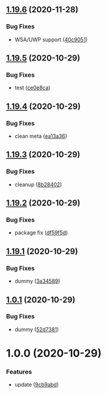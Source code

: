 ## [1.19.6](https://github.com/Iam1337/extOSC/compare/v1.19.5...v1.19.6) (2020-11-28)


### Bug Fixes

* WSA/UWP support ([40c9051](https://github.com/Iam1337/extOSC/commit/40c90514785ab324b6a5cde9c22c98e73700702a))

## [1.19.5](https://github.com/Iam1337/extOSC/compare/v1.19.4...v1.19.5) (2020-10-29)


### Bug Fixes

* test ([ce0e8ca](https://github.com/Iam1337/extOSC/commit/ce0e8ca16ca5bdc24c6eae8cbb47e7660a8b6036))

## [1.19.4](https://github.com/Iam1337/extOSC/compare/v1.19.3...v1.19.4) (2020-10-29)


### Bug Fixes

* clean meta ([ea13a36](https://github.com/Iam1337/extOSC/commit/ea13a36dd464aa432d17d467ee0713c6b91f219d))

## [1.19.3](https://github.com/Iam1337/extOSC/compare/v1.19.2...v1.19.3) (2020-10-29)


### Bug Fixes

* cleanup ([8b28402](https://github.com/Iam1337/extOSC/commit/8b284028bdf98533e5835af7bc8ed87c89838d00))

## [1.19.2](https://github.com/Iam1337/extOSC/compare/v1.19.1...v1.19.2) (2020-10-29)


### Bug Fixes

* package fix ([df59f5d](https://github.com/Iam1337/extOSC/commit/df59f5d73e1ac7068b576efb8f7446f8ad473f68))

## [1.19.1](https://github.com/Iam1337/extOSC/compare/v1.19.0...v1.19.1) (2020-10-29)


### Bug Fixes

* dummy ([3a34589](https://github.com/Iam1337/extOSC/commit/3a345892fb6129e58538ab99d4380ad784e48998))

## [1.0.1](https://github.com/Iam1337/extOSC/compare/v1.0.0...v1.0.1) (2020-10-29)


### Bug Fixes

* dummy ([52d7381](https://github.com/Iam1337/extOSC/commit/52d7381c8f9bcd0839266072e3c22cb17b310f95))

# 1.0.0 (2020-10-29)


### Features

* update ([9cb9abd](https://github.com/Iam1337/extOSC/commit/9cb9abd03f4eeb3f02851940615a64c7569cde4d))
